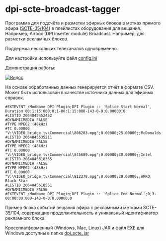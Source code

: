 # dpi-scte-broadcast-tagger
Программа для подсчёта и разметки эфирных блоков в метках прямого эфира ([SCTE-35/104](https://en.wikipedia.org/wiki/SCTE-35)) в плейлистах оборудования для вещания. Например, Airbox (DPI inserter module) Broadcast. Например, для разметки рекламных блоков.

Поддержка нескольких телеканалов одновременно.
 
Для настройки используйте файл [config.ini](https://github.com/bridgemedia/dpi-scte-broadcast-tagger/blob/master/config.ini)
 
Демонстрация работы:
 
[![Видос](https://img.youtube.com/vi/ROd0PoMJpEo/0.jpg)](https://www.youtube.com/watch?v=ROd0PoMJpEo)
 
На основе обработанных данных генерируется отчёт в формате CSV.
Может быть использован в качестве источника данных для эфирных справок.

```
#EXTEVENT /ModName DPI Plugin;DPI Plugin :: 'Splice Start Normal', Duration 00:1:15:000;0;1-00:1:15:000-143-0-0;0.00000;0
#LISTID 2064845452452
#DYNAMICMEDIA FALSE
#TYPE MPEG2 (48kHz)
#TC 0.00000
"V:\VIDEO_bridge tv\Commercial\806203.mpg";0.00000;25.00000;;McDonalds
#LISTID 2064845535211
#DYNAMICMEDIA FALSE
#TYPE MPEG2 (48kHz)
#TC 0.00000
"V:\VIDEO_bridge tv\Commercial\845689.mpg";0.00000;30.00000;;Intel
#LISTID 2064845618365
#DYNAMICMEDIA FALSE
#TYPE MPEG2 (48kHz)
#TC 0.00000
"V:\VIDEO_bridge tv\Commercial\812278.mpg";0.00000;20.00000;;ARKO Black Star
#LISTID 2064845618551
#DYNAMICMEDIA FALSE
#EXTEVENT /ModName DPI Plugin;DPI Plugin :: 'Splice End Normal';0;3-00:00:00:000-143-0-0;0.00000;0
```
Пример блока событий вещания эфира с рекламными метками SCTE-35/104, содержащих продолжительность и уникальный идентификатор рекламного блока:
 
Кроссплатформенный (Windows, Mac, Linux) JAR и файл EXE для Windows доступны в папке [dpi_scte_jar](https://github.com/bridgemedia/dpi-scte-broadcast-tagger/tree/master/dpi_scte_jar)
 
 
